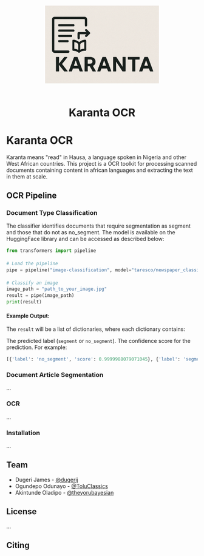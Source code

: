 <div align="center">
<img src="assets/karanta.png" alt="Karanta OCR Logo" width="300"/>
<br/>
  <br>
  <h1>Karanta OCR</h1>
</div>

# Karanta OCR

Karanta means "read" in Hausa, a language spoken in Nigeria and other West African countries. This project is a OCR toolkit for processing scanned documents containing content in african languages and extracting the text in them at scale.

## OCR Pipeline

### Document Type Classification

The classifier identifies documents that require segmentation as segment and those that do not as no_segment. The model is available on the HuggingFace library and can be accessed as described below:

```python
from transformers import pipeline

# Load the pipeline
pipe = pipeline("image-classification", model="taresco/newspaper_classifier_segformer")

# Classify an image
image_path = "path_to_your_image.jpg"
result = pipe(image_path)
print(result)
```

#### Example Output:

The `result` will be a list of dictionaries, where each dictionary contains:

The predicted label (`segment` or `no_segment`).
The confidence score for the prediction.
For example:

```python
[{'label': 'no_segment', 'score': 0.9999988079071045}, {'label': 'segment', 'score': 1.2489092569012428e-06}]
```

### Document Article Segmentation
...

### OCR
...


### Installation
...

## Team

- Dugeri James - [@dugerij](https://github.com/dugerij)
- Ogundepo Odunayo - [@ToluClassics](https://github.com/ToluClassics)
- Akintunde Oladipo - [@theyorubayesian](https://github.com/theyorubayesian)

## License
...

## Citing
